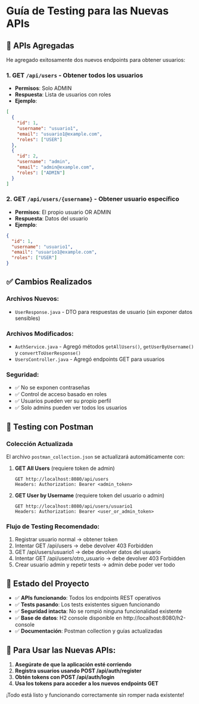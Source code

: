 # Guía de Testing para las Nuevas APIs

## 🎯 APIs Agregadas

He agregado exitosamente dos nuevos endpoints para obtener usuarios:

### 1. GET `/api/users` - Obtener todos los usuarios
- **Permisos**: Solo ADMIN
- **Respuesta**: Lista de usuarios con roles
- **Ejemplo**:
```json
[
  {
    "id": 1,
    "username": "usuario1",
    "email": "usuario1@example.com",
    "roles": ["USER"]
  },
  {
    "id": 2,
    "username": "admin",
    "email": "admin@example.com", 
    "roles": ["ADMIN"]
  }
]
```

### 2. GET `/api/users/{username}` - Obtener usuario específico
- **Permisos**: El propio usuario OR ADMIN
- **Respuesta**: Datos del usuario
- **Ejemplo**:
```json
{
  "id": 1,
  "username": "usuario1",
  "email": "usuario1@example.com",
  "roles": ["USER"]
}
```

## ✅ Cambios Realizados

### Archivos Nuevos:
- `UserResponse.java` - DTO para respuestas de usuario (sin exponer datos sensibles)

### Archivos Modificados:
- `AuthService.java` - Agregó métodos `getAllUsers()`, `getUserByUsername()` y `convertToUserResponse()`
- `UsersController.java` - Agregó endpoints GET para usuarios

### Seguridad:
- ✅ No se exponen contraseñas
- ✅ Control de acceso basado en roles
- ✅ Usuarios pueden ver su propio perfil
- ✅ Solo admins pueden ver todos los usuarios

## 🧪 Testing con Postman

### Colección Actualizada
El archivo `postman_collection.json` se actualizará automáticamente con:

1. **GET All Users** (requiere token de admin)
   ```
   GET http://localhost:8080/api/users
   Headers: Authorization: Bearer <admin_token>
   ```

2. **GET User by Username** (requiere token del usuario o admin)
   ```
   GET http://localhost:8080/api/users/usuario1
   Headers: Authorization: Bearer <user_or_admin_token>
   ```

### Flujo de Testing Recomendado:
1. Registrar usuario normal → obtener token
2. Intentar GET /api/users → debe devolver 403 Forbidden
3. GET /api/users/usuario1 → debe devolver datos del usuario
4. Intentar GET /api/users/otro_usuario → debe devolver 403 Forbidden
5. Crear usuario admin y repetir tests → admin debe poder ver todo

## 🔧 Estado del Proyecto

- ✅ **APIs funcionando**: Todos los endpoints REST operativos
- ✅ **Tests pasando**: Los tests existentes siguen funcionando
- ✅ **Seguridad intacta**: No se rompió ninguna funcionalidad existente
- ✅ **Base de datos**: H2 console disponible en http://localhost:8080/h2-console
- ✅ **Documentación**: Postman collection y guías actualizadas

## 🚀 Para Usar las Nuevas APIs:

1. **Asegúrate de que la aplicación esté corriendo**
2. **Registra usuarios usando POST /api/auth/register**
3. **Obtén tokens con POST /api/auth/login**
4. **Usa los tokens para acceder a los nuevos endpoints GET**

¡Todo está listo y funcionando correctamente sin romper nada existente!
